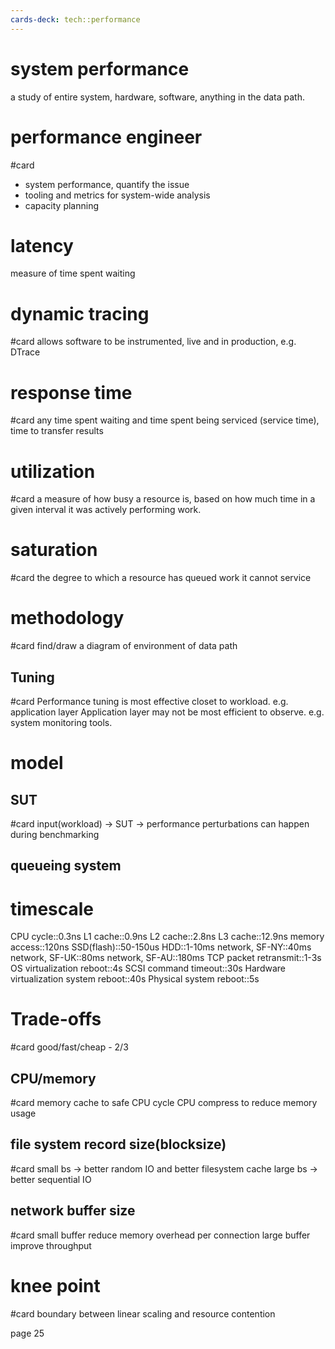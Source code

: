 ```yaml
---
cards-deck: tech::performance
---
```


# system performance
a study of entire system, hardware, software, anything in the data path.

# performance engineer
#card
- system performance, quantify the issue
- tooling and metrics for system-wide analysis
- capacity planning

# latency
measure of time spent waiting

# dynamic tracing
#card
allows software to be instrumented, live and in production, e.g. DTrace

# response time
#card
any time spent waiting and time spent being serviced (service time), time to transfer results

# utilization
#card
a measure of how busy a resource is, based on how much time in a given interval it was actively performing work.

# saturation
#card
the degree to which a resource has queued work it cannot service

# methodology
#card
find/draw a diagram of environment of data path

## Tuning
#card
Performance tuning is most effective closet to workload. e.g. application layer
Application layer may not be most efficient to observe. e.g. system monitoring tools.

# model

## SUT
#card
input(workload) -> SUT -> performance
perturbations can happen during benchmarking

## queueing system

# timescale
CPU cycle::0.3ns
L1 cache::0.9ns
L2 cache::2.8ns
L3 cache::12.9ns
memory access::120ns
SSD(flash)::50-150us
HDD::1-10ms
network, SF-NY::40ms
network, SF-UK::80ms
network, SF-AU::180ms
TCP packet retransmit::1-3s
OS virtualization reboot::4s
SCSI command timeout::30s
Hardware virtualization system reboot::40s
Physical system reboot::5s

# Trade-offs
#card
good/fast/cheap - 2/3

## CPU/memory
#card
memory cache to safe CPU cycle
CPU compress to reduce memory usage

## file system record size(blocksize)
#card
small bs -> better random IO and better filesystem cache
large bs -> better sequential IO

## network buffer size
#card
small buffer reduce memory overhead per connection
large buffer improve throughput

# knee point
#card
boundary between linear scaling and resource contention

page 25
